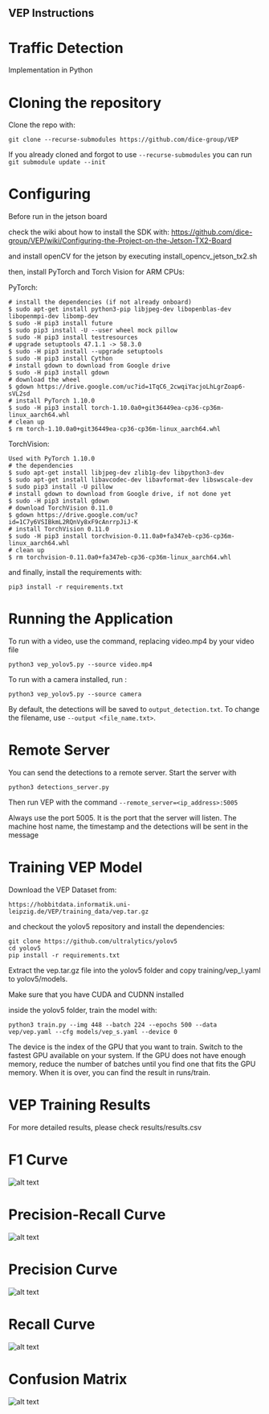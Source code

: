 ## VEP Instructions

# Traffic Detection
Implementation in Python

# Cloning the repository
Clone the repo with:
```
git clone --recurse-submodules https://github.com/dice-group/VEP
```
If you already cloned and forgot to use ```--recurse-submodules``` you can run ```git submodule update --init```

# Configuring

Before run in the jetson board

check the wiki about how to install the SDK with:
https://github.com/dice-group/VEP/wiki/Configuring-the-Project-on-the-Jetson-TX2-Board

and install openCV for the jetson by executing install_opencv_jetson_tx2.sh

then, install PyTorch and Torch Vision for ARM CPUs:

PyTorch:
```
# install the dependencies (if not already onboard)
$ sudo apt-get install python3-pip libjpeg-dev libopenblas-dev libopenmpi-dev libomp-dev
$ sudo -H pip3 install future
$ sudo pip3 install -U --user wheel mock pillow
$ sudo -H pip3 install testresources
# upgrade setuptools 47.1.1 -> 58.3.0
$ sudo -H pip3 install --upgrade setuptools
$ sudo -H pip3 install Cython
# install gdown to download from Google drive
$ sudo -H pip3 install gdown
# download the wheel
$ gdown https://drive.google.com/uc?id=1TqC6_2cwqiYacjoLhLgrZoap6-sVL2sd
# install PyTorch 1.10.0
$ sudo -H pip3 install torch-1.10.0a0+git36449ea-cp36-cp36m-linux_aarch64.whl
# clean up
$ rm torch-1.10.0a0+git36449ea-cp36-cp36m-linux_aarch64.whl
```

TorchVision:
```
Used with PyTorch 1.10.0
# the dependencies
$ sudo apt-get install libjpeg-dev zlib1g-dev libpython3-dev
$ sudo apt-get install libavcodec-dev libavformat-dev libswscale-dev
$ sudo pip3 install -U pillow
# install gdown to download from Google drive, if not done yet
$ sudo -H pip3 install gdown
# download TorchVision 0.11.0
$ gdown https://drive.google.com/uc?id=1C7y6VSIBkmL2RQnVy8xF9cAnrrpJiJ-K
# install TorchVision 0.11.0
$ sudo -H pip3 install torchvision-0.11.0a0+fa347eb-cp36-cp36m-linux_aarch64.whl
# clean up
$ rm torchvision-0.11.0a0+fa347eb-cp36-cp36m-linux_aarch64.whl
```

and finally, install the requirements with:

```
pip3 install -r requirements.txt
```

# Running the Application

To run with a video, use the command, replacing video.mp4 by your video file
```
python3 vep_yolov5.py --source video.mp4
```

To run with a camera installed, run :
```
python3 vep_yolov5.py --source camera
```

By default, the detections will be saved to `output_detection.txt`. To change the filename, use `--output <file_name.txt>`.

# Remote Server
You can send the detections to a remote server. Start the server with
```
python3 detections_server.py
```
Then run VEP with the command `--remote_server=<ip_address>:5005`

Always use the port 5005. It is the port that the server will listen. The machine host name, the timestamp and the detections will be sent in the message


# Training VEP Model

Download the VEP Dataset from:

```
https://hobbitdata.informatik.uni-leipzig.de/VEP/training_data/vep.tar.gz
```

and checkout the yolov5 repository and install the dependencies:

```
git clone https://github.com/ultralytics/yolov5
cd yolov5
pip install -r requirements.txt

```


Extract the vep.tar.gz file into the yolov5 folder and copy training/vep_l.yaml to yolov5/models.

Make sure that you have CUDA and CUDNN installed

inside the yolov5 folder, train the model with:
```
python3 train.py --img 448 --batch 224 --epochs 500 --data vep/vep.yaml --cfg models/vep_s.yaml --device 0
```

The device is the index of the GPU that you want to train. Switch to the fastest GPU available on your system.
If the GPU does not have enough memory, reduce the number of batches until you find one that fits the GPU memory.
When it is over, you can find the result in runs/train.

# VEP Training Results

For more detailed results, please check results/results.csv

# F1 Curve
![alt text](https://github.com/dice-group/VEP/blob/master/results/F1_curve.png)

# Precision-Recall Curve
![alt text](https://github.com/dice-group/VEP/blob/master/results/PR_curve.png)

# Precision Curve
![alt text](https://github.com/dice-group/VEP/blob/master/results/P_curve.png)

# Recall Curve
![alt text](https://github.com/dice-group/VEP/blob/master/results/R_curve.png)

# Confusion Matrix
![alt text](https://github.com/dice-group/VEP/blob/master/results/confusion_matrix.png)

